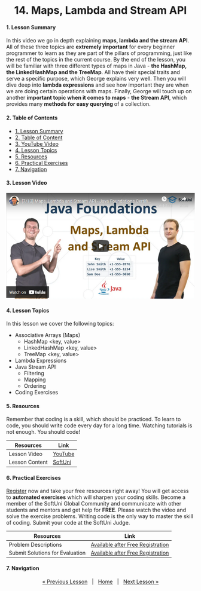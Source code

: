 <h1 align="center">14. Maps, Lambda and Stream API</h1>

#### 1. Lesson Summary

<span>In this video we go in depth explaining <b>maps, lambda and the stream API</b>. All of these three topics are <b>extremely important</b> for every beginner programmer to learn as they are part of the pillars of programming, just like the rest of the topics in the current course.</span>
<span>By the end of the lesson, you will be familiar with three different types of maps in Java - <b>the HashMap, the LinkedHashMap and the TreeMap</b>. All have their special traits and serve a specific purpose, which George explains very well.</span>
<span>Then you will dive deep into <b>lambda expressions</b> and see how important they are when we are doing certain operations with maps.</span>
<span>Finally, George will touch up on another <b>important topic when it comes to maps</b> - <b>the Stream API</b>, which provides many <b>methods for easy querying </b>of a collection.</span>

#### 2. Table of Contents
* [1. Lesson Summary](#1-Lesson-Summary)
* [2. Table of Content](#2-Table-of-Content)
* [3. YouTube Video](#3-YouTube-Video)
* [4. Lesson Topics](#4-Lesson-Topics)
* [5. Resources](#5-Resources)
* [6. Practical Exercises](#6-Practical-Exercises)
* [7. Navigation](#7-Navigation)

#### 3. Lesson Video
<p align="center">
<a href="https://youtu.be/FMUIhcJLJEM">
    <img src="assets/embedded-videos/14.png" alt="YouTube Thumbnail">
 </a>
</p>

#### 4. Lesson Topics
In this lesson we cover the following topics:
* Associative Arrays (Maps)
    * HashMap <key, value>
    * LinkedHashMap <key, value>
    * TreeMap <key, value>
* Lambda Expressions
* Java Stream API
    * Filtering
    * Mapping
    * Ordering
* Coding Exercises

#### 5. Resources
<p>Remember that coding is a skill, which should be practiced. To learn to code, you should write code every day for a long time. Watching tutorials is not enough. You should code! </p>

| Resources | Link |
| ----- | ----- |
| Lesson Video| [YouTube](https://youtu.be/FMUIhcJLJEM) |
| Lesson Content | [SoftUni](https://softuni.org/code-lessons/java-foundations-certification-maps-lambda-and-stream-api/) |

#### 6. Practical Exercises
<a href="https://softuni.org/checkout/join-community">Register</a> now and take your free resources right away! You will get access to **automated exercises** which will sharpen your coding skills. Become a member of the SoftUni Global Community and communicate with other students and mentors and get help for **FREE**.
Please watch the video and solve the exercise problems. Writing code is the only way to master the skill of coding. Submit your code at the SoftUni Judge.

| Resources | Link |
| ----- | ----- |
| Problem Descriptions | [Available after Free Registration](https://softuni.org/code-lessons/java-foundations-certification-maps-lambda-and-stream-api/) |
| Submit Solutions for Evaluation | [Available after Free Registration](https://softuni.org/code-lessons/java-foundations-certification-maps-lambda-and-stream-api/) |

#### 7. Navigation

<p align="center">
    <a href="https://github.com/SoftUni/Free-Java-Certification-Course/blob/main/lessons/13-Strings-and-Text-Processing.md">« Previous Lesson</a> &nbsp; | &nbsp; <a href="https://github.com/SoftUni/Free-Java-Certification-Course">Home</a> &nbsp; | &nbsp; <a href="https://github.com/SoftUni/Free-Java-Certification-Course/blob/main/lessons/15-Objects-and-Classes.md">Next Lesson »</a>
</p>